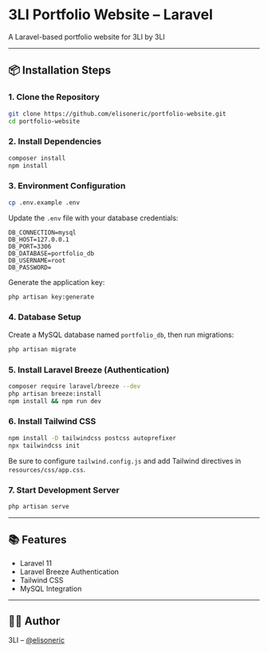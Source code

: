 # 3LI Portfolio Website – Laravel

A Laravel-based portfolio website for 3LI by 3LI

---

## 📦 Installation Steps

### 1. Clone the Repository

```bash
git clone https://github.com/elisoneric/portfolio-website.git
cd portfolio-website
```

### 2. Install Dependencies

```bash
composer install
npm install
```

### 3. Environment Configuration

```bash
cp .env.example .env
```

Update the `.env` file with your database credentials:

```env
DB_CONNECTION=mysql
DB_HOST=127.0.0.1
DB_PORT=3306
DB_DATABASE=portfolio_db
DB_USERNAME=root
DB_PASSWORD=
```

Generate the application key:

```bash
php artisan key:generate
```

### 4. Database Setup

Create a MySQL database named `portfolio_db`, then run migrations:

```bash
php artisan migrate
```

### 5. Install Laravel Breeze (Authentication)

```bash
composer require laravel/breeze --dev
php artisan breeze:install
npm install && npm run dev
```

### 6. Install Tailwind CSS

```bash
npm install -D tailwindcss postcss autoprefixer
npx tailwindcss init
```

Be sure to configure `tailwind.config.js` and add Tailwind directives in `resources/css/app.css`.

### 7. Start Development Server

```bash
php artisan serve
```

---

## 📚 Features

- Laravel 11  
- Laravel Breeze Authentication  
- Tailwind CSS  
- MySQL Integration  

---

## 🙋‍♂️ Author

3LI – [@elisoneric](https://github.com/elisoneric)
